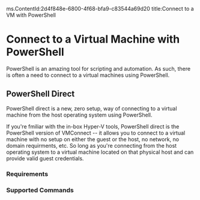 ms.ContentId:2d4f848e-6800-4f68-bfa9-c83544a69d20
title:Connect to a VM with PowerShell

# Connect to a Virtual Machine with PowerShell #
PowerShell is an amazing tool for scripting and automation.  As such, there is often a need to connect to a virtual machines using PowerShell.

## PowerShell Direct ##
PowerShell direct is a new, zero setup, way of connecting to a virtual machine from the host operating system using PowerShell.

If you're fmiliar with the in-box Hyper-V tools, PowerShell direct is the PowerShell version of VMConnect -- it allows you to connect to a virtual machine with no setup on either the guest or the host, no network, no domain requirments, etc.  So long as you're connecting from the host operating system to a virtual machine located on that physical host and can provide valid guest credentials.

### Requirements ###
### Supported Commands ###